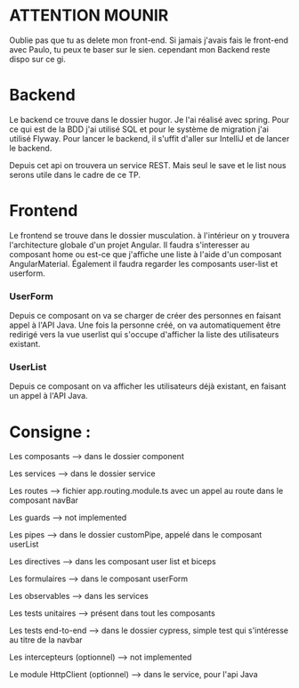 # ATTENTION MOUNIR 

Oublie pas que tu as delete mon front-end. Si jamais j'avais fais le front-end avec Paulo, tu peux te baser sur le sien. cependant mon Backend reste dispo sur ce gi.

# Backend

Le backend ce trouve dans le dossier hugor. Je l'ai réalisé avec spring. Pour ce qui est de la BDD j'ai utilisé SQL et pour le système de migration j'ai utilisé Flyway.
Pour lancer le backend, il s'uffit d'aller sur IntelliJ et de lancer le backend.

Depuis cet api on trouvera un service REST. Mais seul le save et le list nous serons utile dans le cadre de ce TP.

# Frontend 

Le frontend se trouve dans le dossier musculation. à l'intérieur on y trouvera l'architecture globale d'un projet Angular. Il faudra s'interesser au composant home ou est-ce que j'affiche une liste à l'aide d'un composant AngularMaterial.
Également il faudra regarder les composants user-list et userform.

### UserForm

Depuis ce composant on va se charger de créer des personnes en faisant appel à l'API Java. Une fois la personne créé, on va automatiquement être redirigé vers la vue userlist qui s'occupe d'afficher la liste des utilisateurs existant.

### UserList

Depuis ce composant on va afficher les utilisateurs déjà existant, en faisant un appel à l'API Java. 


# Consigne : 
Les composants --> dans le dossier component

Les services --> dans le dossier service

Les routes --> fichier app.routing.module.ts avec un appel au route dans le composant navBar

Les guards --> not implemented

Les pipes --> dans le dossier customPipe, appelé dans le composant userList

Les directives --> dans les composant user list et biceps

Les formulaires --> dans le composant userForm

Les observables --> dans les services

Les tests unitaires --> présent dans tout les composants

Les tests end-to-end --> dans le dossier cypress, simple test qui s'intéresse au titre de la navbar

Les intercepteurs (optionnel) --> not implemented

Le module HttpClient (optionnel) --> dans le service, pour l'api Java

